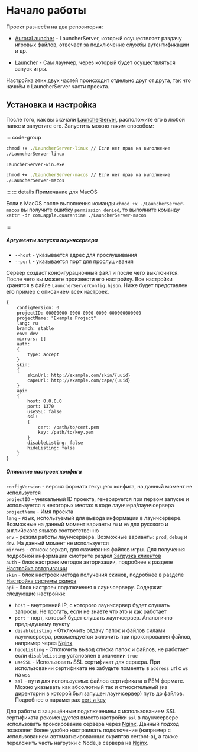 # Начало работы

Проект разнесён на два репозитория:

- [AuroraLauncher](https://github.com/AuroraTeam/AuroraLauncher) - LauncherServer, который осуществляет раздачу игровых файлов, отвечает за подключение службы аутентификации и др.

- [Launcher](https://github.com/AuroraTeam/Launcher) - Сам лаунчер, через который будет осуществляться запуск игры.

Настройка этих двух частей происходит отдельно друг от друга, так что начнём с LauncherServer части проекта.

## Установка и настройка

После того, как вы скачали [LauncherServer](https://github.com/AuroraTeam/AuroraLauncher/releases), расположите его в любой папке и запустите его.
Запустить можно таким способом:

::: code-group

```cmd [Linux]
chmod +x ./LauncherServer-linux // Если нет прав на выполнение
./LauncherServer-linux
```

```cmd [Windows]
LauncherServer-win.exe
```

```cmd [MacOS]
chmod +x ./LauncherServer-macos // Если нет прав на выполнение
./LauncherServer-macos
```

:::
::: details Примечание для MacOS

Если в MacOS после выполнения команды `chmod +x ./LauncherServer-macos` вы получите ошибку `permission denied`, то выполните команду `xattr -dr com.apple.quarantine ./LauncherServer-macos`

:::


##### Аргументы запуска лаунчсервера

- `--host` - указывается адрес для прослушивания
- `--port` - указывается порт для прослушивания

Сервер создаст конфигурационный файл и после чего выключится.
После чего вы можете произвести его настройку.
Все настройки хранятся в файле `LauncherServerConfig.hjson`.
Ниже будет представлен его пример с описанием всех настроек.

```hjson
{
    configVersion: 0
    projectID: 00000000-0000-0000-0000-000000000000
    projectName: "Example Project"
    lang: ru
    branch: stable
    env: dev
    mirrors: []
    auth:
    {
        type: accept
    }
    skin:
    {
        skinUrl: http://example.com/skin/{uuid}
        capeUrl: http://example.com/cape/{uuid}
    }
    api:
    {
        host: 0.0.0.0
        port: 1370
        useSSL: false
        ssl:
        {
            cert: /path/to/cert.pem
            key: /path/to/key.pem
        }
        disableListing: false
        hideListing: false
    }
}

```

##### Описание настроек конфига

`configVersion` - версия формата текущего конфига, на данный момент не используется  
`projectID` - уникальный ID проекта, генерируется при первом запуске и используется в некоторых местах в коде лаунчера/лаунчсервера  
`projectName` - Имя проекта  
`lang` - язык, используемый для вывода информации в лаунчсервере. Возможные на данный момент варианты `ru` и `en` для русского и английского языков соответственно  
`env` - режим работы лаунчсервера. Возможные варианты: `prod`, `debug` и `dev`. На данный момент не используется  
`mirrors` - список зеркал, для скачивания файлов игры. Для получения подробной информации смотрите раздел [Загрузка клиентов](clients.md)  
`auth` - блок настроек методов авторизации, подробнее в разделе [Настройка авторизации](auth.md)  
`skin` - блок настроек метода получения скинов, подробнее в разделе [Настройка системы скинов](system-skin.md)  
`api` - блок настроек подключения к лаунчсерверу. Содержит следующие настройки:

- `host` - внутренний IP, с которого лаунчсервер будет слушать запросы. Не трогать, если не знаете что это и как работает
- `port` - порт, который будет слушать лаунчсервер. Аналогично предыдущему пункту
- `disableListing` - Отключить отдачу папок и файлов силами лаунчсервера, рекомендуется включить при проксирования файлов, например через [Nginx](nginx.md)
- `hideListing` - Отключить вывод списка папок и файлов, не работает если `disableListing` установлен в значении `true`
- `useSSL` - Использовать SSL сертификат для сервера. При использовании сертификата не забудьте поменять в `address` url с `ws` на `wss`
- `ssl` - пути для используемых файлов сертификата в PEM формате. Можно указывать как абсолютный так и относительный (из директории в которой был запущен лаунчсервер) путь до файлов. Подробнее о параметрах [cert и key](https://nodejs.org/api/tls.html#tls_tls_createsecurecontext_options)

Для работы с защищённым подключением с использованием SSL сертификата рекомендуется вместо настройки `ssl` в лаунчсервере использовать проксирование сервера через [Nginx](nginx.md). Данный подход позволяет более удобно настраивать подключение (например с использованием автоматизированных скриптов certbot-a), а также переложить часть нагрузки с Node.js сервера на [Nginx](nginx.md).
